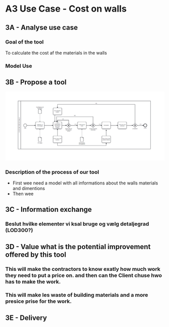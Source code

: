 # A3 Use Case - Cost on walls
## 3A - Analyse use case
### Goal of the tool
To calculate the cost af the materials in the walls
### Model Use



## 3B - Propose a tool
![image](https://github.com/AnjaHolmquist/Assignment-A3/blob/main/BPMN%202.0.png)
### Description of the process of our tool
- First wee need a model with all informations about the walls materials and dimentions
- Then wee

## 3C - Information exchange
### Beslut hvilke elementer vi ksal bruge og vælg detaljegrad (LOD300?)
### 

## 3D - Value what is the potential improvement offered by this tool
### This will make the contractors to know exatly how much work they need to put a price on. and then can the Client chuse hwo has to make the work.
### This will make les waste of building materials and a more presice prise for the work. 

## 3E - Delivery
### 
